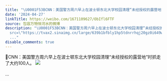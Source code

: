 ```yaml
---
title: "\U0001F53BCNN：美国警方周六早上在波士顿东北大学校园清理“未经授权的露营地”时抓走了大约100人。 [图片]"
date: '2024-04-27'
linkTitle: https://weibo.com/1671109627/ObIfl6FTF
source: 包容万物恒河水的微博
description: "\U0001F53BCNN：美国警方周六早上在波士顿东北大学校园清理“未经授权的露营地”时抓走了大约100人。 <img style=\"\"
  src=\"https://tvax2.sinaimg.cn/large/639b1bfbly1hp5tdnrrhqj20gz0i649w.jpg\" referrerpolicy=\"no-referrer\"><br><br>
  ..."
disable_comments: true
---
```

🔻CNN：美国警方周六早上在波士顿东北大学校园清理“未经授权的露营地”时抓走了大约100人。 <img style="" src="https://tvax2.sinaimg.cn/large/639b1bfbly1hp5tdnrrhqj20gz0i649w.jpg" referrerpolicy="no-referrer"><br><br> ...